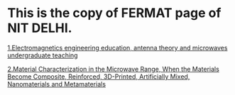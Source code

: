 # This is the copy of FERMAT page of NIT DELHI.

[<p>1.Electromagnetics engineering education, antenna theory and microwaves undergraduate teaching</p>](https://archive.org/details/article-40)
[<p>2.Material Characterization in the Microwave Range, When the Materials Become Composite, Reinforced, 3D-Printed, Artificially Mixed, Nanomaterials and Metamaterials</p>](https://archive.org/details/dankov-2020-vol-41-aug.-sep.-01)
